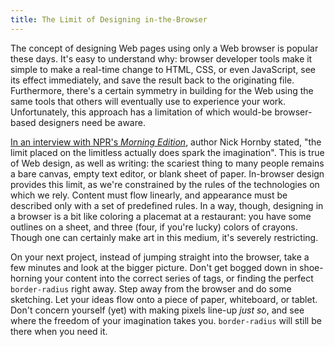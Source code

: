 ```yaml
---
title: The Limit of Designing in-the-Browser
---
```


The concept of designing Web pages using only a Web browser is popular these days. It's easy to understand why: browser developer tools make it simple to make a real-time change to HTML, CSS, or even JavaScript, see its effect immediately, and save the result back to the originating file. Furthermore, there's a certain symmetry in building for the Web using the same tools that others will eventually use to experience your work. Unfortunately, this approach has a limitation of which would-be browser-based designers need be aware.

[In an interview with NPR's _Morning Edition_][0], author Nick Hornby stated, "the limit placed on the limitless actually does spark the imagination". This is true of Web design, as well as writing: the scariest thing to many people remains a bare canvas, empty text editor, or blank sheet of paper. In-browser design provides this limit, as we're constrained by the rules of the technologies on which we rely. Content must flow linearly, and appearance must be described only with a set of predefined rules. In a way, though, designing in a browser is a bit like coloring a placemat at a restaurant: you have some outlines on a sheet, and three (four, if you're lucky) colors of crayons. Though one can certainly make art in this medium, it's severely restricting.

On your next project, instead of jumping straight into the browser, take a few minutes and look at the bigger picture. Don't get bogged down in shoe-horning your content into the correct series of tags, or finding the perfect `border-radius` right away. Step away from the browser and do some sketching. Let your ideas flow onto a piece of paper, whiteboard, or tablet. Don't concern yourself (yet) with making pixels line-up _just so_, and see where the freedom of your imagination takes you. `border-radius` will still be there when you need it.

[0]: http://www.npr.org/templates/story/story.php?storyId=130160199
